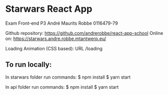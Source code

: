 # Starwars React App

Exam Front-end P3
André Maurits Robbe
0116479-79



Github repository: https://github.com/andrerobbe/react-app-school
Online on: https://starwars.andre.robbe.mtantwerp.eu/


Loading Animation (CSS based):
URL /loading


## To run locally:
In starwars folder run commands:
$ npm install
$ yarn start

In api folder run commands:
$ npm install
$ yarn start
